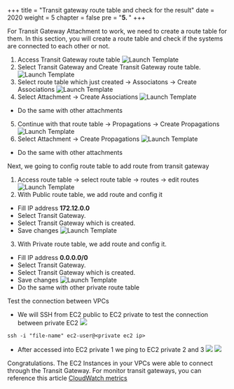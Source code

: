+++
title = "Transit gateway route table and check for the result"
date = 2020
weight = 5
chapter = false
pre = "<b>5. </b>"
+++

For Transit Gateway Attachment to work, we need to create a route table for them. 
In this section, you will create a route table and check if the systems are connected to each other or not.

1. Access Transit Gateway route table
  ![Launch Template](/images/anh/tsgwrtb.png)
2. Select Transit Gateway and Create Transit Gateway route table.
  ![Launch Template](/images/anh/createtsgwrtb.png)
3. Select route table which just created -> Associatons -> Create Associations
  ![Launch Template](/images/anh/association.png)
4. Select Attachment -> Create Associations
  ![Launch Template](/images/anh/association1.png)
  - Do the same with other attachments
5. Continue with that route table -> Propagations -> Create Propagations
  ![Launch Template](/images/anh/propagation.png)
6. Select Attachment -> Create Propagations
  ![Launch Template](/images/anh/propagation1.png)
  - Do the same with other attachments

Next, we going to config route table to add route from transit gateway

1. Access route table -> select route table -> routes -> edit routes
  ![Launch Template](/images/anh/rtb.png)
2. With Public route table, we add route and config it
  - Fill IP address **172.12.0.0** 
  - Select Transit Gateway.
  - Select Transit Gateway which is created.
  - Save changes 
  ![Launch Template](/images/anh/rtb1.png)
3. With Private route table, we add route and config it.
  - Fill IP address **0.0.0.0/0** 
  - Select Transit Gateway.
  - Select Transit Gateway which is created.
  - Save changes 
  ![Launch Template](/images/anh/rtb2.png)
  - Do the same with other private route table

Test the connection between VPCs

- We will SSH from EC2 public to EC2 private to test the connection between private EC2
  ![](/images/anh/sshtopri2.png)
 ```
 ssh -i "file-name" ec2-user@<private ec2 ip>
 ```
- After accessed into EC2 private 1 we ping to EC2 private 2 and 3
  ![](/images/anh/pingtopri1.png)
  ![](/images/anh/pingtopri3.png)

Congratulations. The EC2 Instances in your VPCs were able to connect through the Transit Gateway.
For monitor transit gateways, you can reference this article [CloudWatch metrics](https://docs.aws.amazon.com/vpc/latest/tgw/transit-gateway-cloudwatch-metrics.html)
